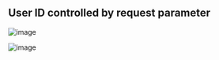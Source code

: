 ## User ID controlled by request parameter   

![image](https://user-images.githubusercontent.com/22276823/124287116-d837e680-db79-11eb-8b5a-edad10b5a336.png)

![image](https://user-images.githubusercontent.com/22276823/124287266-0289a400-db7a-11eb-8945-2fe41564fbe2.png)
